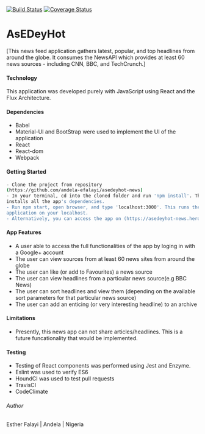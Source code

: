 [![Build Status](https://travis-ci.org/andela-efalayi/asedeyhot-news.svg?branch=master)](https://travis-ci.org/andela-efalayi/asedeyhot-news) [![Coverage Status](https://coveralls.io/repos/github/andela-efalayi/asedeyhot-news/badge.svg?branch=master)](https://coveralls.io/github/andela-efalayi/asedeyhot-news?branch=master)

# AsEDeyHot 
[This news feed application gathers latest, popular, and top headlines from 
around the globe. 
It consumes the NewsAPI which provides at least 60 news sources - including CNN,
BBC, and TechCrunch.]

#### Technology
This application was developed purely with JavaScript using React and the Flux 
Architecture.

#### Dependencies
- Babel
- Material-UI and BootStrap were used to implement the UI of the application
- React
- React-dom
- Webpack

#### Getting Started
```bash
- Clone the project from repository 
(https://github.com/andela-efalayi/asedeyhot-news)
- In your terminal, cd into the cloned folder and run 'npm install'. This 
installs all the app's dependencies.
- Run npm start, open browser, and type 'localhost:3000'. This runs the 
application on your localhost.
- Alternatively, you can access the app on (https://asedeyhot-news.herokuapp.com)
```
#### App Features
- A user able to access the full functionalities of the app by loging in with
 a Google+ account
- The user can view sources from at least 60 news sites from around the globe
- The user can like (or add to Favourites) a news source
- The user can view headlines from a particular news source(e.g BBC News)
- The user can sort headlines and view them (depending on the available sort 
parameters for that particular news source)
- The user can add an enticing (or very interesting headline) to an archive

#### Limitations
- Presently, this news app can not share articles/headlines. This is a future 
funcationality that would be implemented.

#### Testing
- Testing of React components was performed using Jest and Enzyme.
- Eslint was used to verify ES6
- HoundCI was used to test pull requests
- TravisCI
- CodeClimate

###### Author
Esther Falayi | Andela | Nigeria
